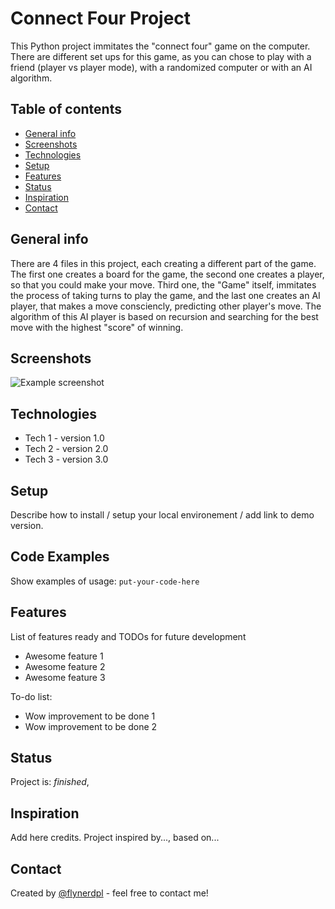 # Connect Four Project
This Python project immitates the "connect four" game on the computer. There are different set ups for this game, as you can chose to play with a friend (player vs player mode), with a randomized computer or with an AI algorithm. 

## Table of contents
* [General info](#general-info)
* [Screenshots](#screenshots)
* [Technologies](#technologies)
* [Setup](#setup)
* [Features](#features)
* [Status](#status)
* [Inspiration](#inspiration)
* [Contact](#contact)

## General info
There are 4 files in this project, each creating a different part of the game. The first one creates a board for the game, the second one creates a player, so that you could make your move. Third one, the "Game" itself, immitates the process of taking turns to play the game, and the last one creates an AI player, that makes a move consciencly, predicting other player's move. The algorithm of this AI player is based on recursion and searching for the best move with the highest "score" of winning. 

## Screenshots
![Example screenshot](./img/ConnectFourExample.png)

## Technologies
* Tech 1 - version 1.0
* Tech 2 - version 2.0
* Tech 3 - version 3.0

## Setup
Describe how to install / setup your local environement / add link to demo version.

## Code Examples
Show examples of usage:
`put-your-code-here`

## Features
List of features ready and TODOs for future development
* Awesome feature 1
* Awesome feature 2
* Awesome feature 3

To-do list:
* Wow improvement to be done 1
* Wow improvement to be done 2

## Status
Project is: _finished_, 

## Inspiration
Add here credits. Project inspired by..., based on...

## Contact
Created by [@flynerdpl](https://www.flynerd.pl/) - feel free to contact me!
